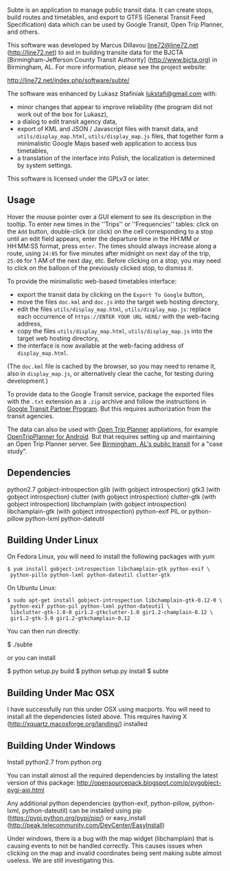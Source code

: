 Subte is an application to manage public transit data. It can create stops, build routes and timetables, and export to GTFS (General Transit Feed Specification) data which can be used by Google Transit, Open Trip Planner, and others.

This software was developed by Marcus Dillavou <line72@line72.net> (http://line72.net) to aid in building transite data for the BJCTA [Birmingham-Jefferson County Transit Authority] (http://www.bjcta.org) in Birmingham, AL. For more information, please see the project website:

http://line72.net/index.php/software/subte/

The software was enhanced by Lukasz Stafiniak <lukstafi@gmail.com> with:
* minor changes that appear to improve reliability (the program did not work out of the box for Lukasz),
* a dialog to edit transit agency data,
* export of KML and JSON / Javascript files with transit data, and `utils/display_map.html`, `utils/display_map.js` files, that together form a minimalistic Google Maps based web application to access bus timetables,
* a translation of the interface into Polish, the localization is determined by system settings.

This software is licensed under the GPLv3 or later.

## Usage

Hover the mouse pointer over a GUI element to see its description in the tooltip. To enter new times in the ''Trips'' or ''Frequencies'' tables: click on the `Add` button, double-click (or click) on the cell corresponding to a stop until an edit field appears, enter the departure time in the HH:MM or HH:MM:SS format, press `enter`. The times should always increase along a route, using `24:05` for five minutes after midnight on next day of the trip, `25:00` for 1 AM of the next day, etc. Before clicking on a stop, you may need to click on the balloon of the previously clicked stop, to dismiss it.

To provide the minimalistic web-based timetables interface:
* export the transit data by clicking on the `Export To Google` button,
* move the files `doc.kml` and `doc.js` into the target web hosting directory,
* edit the files `utils/display_map.html`, `utils/display_map.js`: replace each occurrence of `https://ENTER YOUR URL HERE/` with the web-facing address,
* copy the files `utils/display_map.html`, `utils/display_map.js` into the target web hosting directory,
* the interface is now available at the web-facing address of `display_map.html`.

(The `doc.kml` file is cached by the browser, so you may need to rename it, also in `display_map.js`, or alternatively clear the cache, for testing during development.)

To provide data to the Google Transit service, package the exported files with the `.txt` extension as a `.zip` archive and follow the instructions in [Google Transit Partner Program](https://maps.google.com/help/maps/mapcontent/transit/participate.html). But this requires authorization from the transit agencies.

The data can also be used with [Open Trip Planner](http://www.opentripplanner.org/) appliations, for example [OpenTripPlanner for Android](https://github.com/CUTR-at-USF/OpenTripPlanner-for-Android/wiki). But that requires setting up and maintaining an Open Trip Planner server. See [Birmingham, AL's public transit](http://line72.net//index.php?cID=130) for a "case study".

## Dependencies

python2.7
gobject-introspection
glib (with gobject introspection)
gtk3 (with gobject introspection)
clutter (with gobject introspection)
clutter-gtk (with gobject introspection)
libchamplain (with gobject introspection)
libchamplain-gtk (with gobject introspection)
python-exif
PIL or python-pillow
python-lxml
python-dateutil

## Building Under Linux

On Fedora Linux, you will need to install the following packages with yum

```
$ yum install gobject-introspection libchamplain-gtk python-exif \
 python-pillo python-lxml python-dateutil clutter-gtk
```

On Ubuntu Linux:

```
$ sudo apt-get install gobject-introspection libchamplain-gtk-0.12-0 \
 python-exif python-pil python-lxml python-dateutil \
 libclutter-gtk-1.0-0 gir1.2-gtkclutter-1.0 gir1.2-champlain-0.12 \
 gir1.2-gtk-3.0 gir1.2-gtkchamplain-0.12
```

You can then run directly:

$ ./subte

or you can install

$ python setup.py build
$ python setup.py install
$ subte

## Building Under Mac OSX

I have successfully run this under OSX using macports. You will need to install all the dependencies listed above. This requires having X (http://xquartz.macosforge.org/landing/) installed

## Building Under Windows

Install python2.7 from python.org

You can install almost all the required dependencies by installing the latest version of this package:
http://opensourcepack.blogspot.com/p/pygobject-pygi-aio.html

Any additional python dependencies (python-exif, python-pillow, python-lxml, python-dateutil) can be installed using pip (https://pypi.python.org/pypi/pip/) or easy_install (http://peak.telecommunity.com/DevCenter/EasyInstall)

Under windows, there is a bug with the map widget (libchamplain) that is causing events to not be handled correctly. This causes issues when clicking on the map and invalid coordinates being sent making subte almost useless. We are still investigating this.